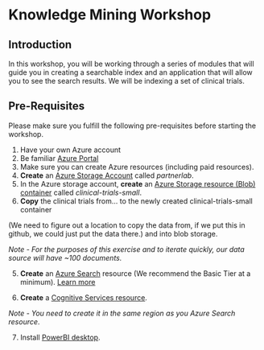 # Knowledge Mining Workshop
## Introduction
In this workshop, you will be working through a series of modules that will guide you in creating a searchable index and an application that will allow you to see the search results. We will be indexing a set of clinical trials.

## Pre-Requisites
Please make sure you fulfill the following pre-requisites before starting the workshop.
1.	Have your own Azure account 
2.	Be familiar [Azure Portal](https://portal.azure.com)
3.	Make sure you can create Azure resources (including paid resources).
4. **Create** an [Azure Storage Account](https://docs.microsoft.com/en-us/azure/storage/common/storage-quickstart-create-account?tabs=azure-portal) called *partnerlab*.
4.	In the Azure storage account, **create** an [Azure Storage resource (Blob) container](https://docs.microsoft.com/en-us/azure/storage/blobs/storage-quickstart-blobs-portal) called *clinical-trials-small*.
5. **Copy** the clinical trials from... to the newly created clinical-trials-small container 

(We need to figure out a location to copy the data from, if we put this in github, we could just put the data there.) and into blob storage.

  *Note - For the purposes of this exercise and to iterate quickly, our data source will have ~100 documents.*

5.	**Create** an [Azure Search](https://docs.microsoft.com/en-us/azure/search/search-create-service-portal) resource (We recommend the Basic Tier at a minimum).
[Learn more](https://docs.microsoft.com/en-us/azure/search/search-sku-tier)

6.	**Create** a [Cognitive Services resource](https://docs.microsoft.com/en-us/azure/cognitive-services/cognitive-services-apis-create-account?tabs=multiservice%2Cwindows).

  *Note - You need to create it in the same region as you Azure Search resource*. 

7.	Install [PowerBI desktop](https://powerbi.microsoft.com/en-us/desktop/).
